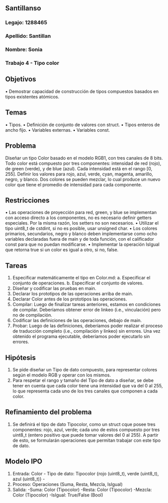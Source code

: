 ## Santillanso
### Legajo: 1288465
### Apellido: Santillan
### Nombre: Sonia
### Trabajo 4 - Tipo color
## Objetivos
• Demostrar capacidad de construcción de tipos compuestos basados en tipos
existentes atómicos.
## Temas
• Tipos.
• Definición de conjunto de valores con struct.
• Tipos enteros de ancho fijo.
• Variables externas.
• Variables const.
## Problema
Diseñar un tipo Color basado en el modelo RGB1, con tres canales de 8 bits.
Todo color está compuesto por tres componentes: intensidad de red (rojo), de
green (verde), y de blue (azul). Cada intensidad está en el rango [0, 255]. Definir
los valores para rojo, azul, verde, cyan, magenta, amarillo, negro, y blanco. Dos
colores se pueden mezclar, lo cual produce un nuevo color que tiene el promedio
de intensidad para cada componente.
## Restricciones
• Las operaciones de proyección para red, green, y blue se implementan con
acceso directo a los componentes, no es necesario definir getters especiales.
Por la misma razón, los setters no son necesarios.
• Utilizar el tipo uint8_t de cstdint, si no es posible, usar unsigned char.
• Los colores primarios, secundarios, negro y blanco deben implementarse
como ocho variables declaradas fuera de main y de toda función, con el
calificador const para que no puedan modificarse.
• Implementar la operación IsIgual que retorna true si un color es igual a otro,
si no, false.
## Tareas
1. Especificar matemáticamente el tipo en Color.md:
a. Especificar el conjunto de operaciones.
b. Especificar el conjunto de valores.
2. Diseñar y codificar las pruebas en main.
3. Declarar los prototipos de las operaciones arriba de main.
4. Declarar Color antes de los prototipos las operaciones.
5. Compilar: Luego de finalizar tareas anteriores, estamos en condiciones de
compilar. Deberíamos obtener error de linkeo (i.e., vinculación) pero no de
compilación.
6. Codificar las definiciones de las operaciones, debajo de main.
7. Probar: Luego de las definiciones, deberíamos poder realizar el proceso de
traducción completo (i.e., compilación y linkeo) sin errores. Una vez obtenido
el programa ejecutable, deberíamos poder ejecutarlo sin errores.
## Hipótesis
1. Se pide diseñar un Tipo de dato compuesto, para representar colores según el modelo RGB y operar con los mismos.
2. Para respetar el rango y tamaño del Tipo de dato a diseñar, se debe tener en cuenta que cada color tiene una intensidad que va del 0 al 255, lo que representa cada uno de los tres canales que componen a cada color.
## Refinamiento del problema
1. Se definirá el tipo de dato Tipocolor, como un struct cque posee tres componentes: rojo, azul, verde; cada uno de estos compuesto por tres uint8_t (entero positivo que puede tomar valores del 0 al 255). A partir de esto, se formularán operaciones que permitan trabajar con este tipo de dato. 
## Modelo IPO
1. Entrada: Color - Tipo de dato: Tipocolor {rojo (uint8_t), verde (uint8_t), azul (uint8_t)} -
2. Proceso: Operaciones (Suma, Resta, Mezcla, IsIgual)
3. Salida: 
-Suma: Color (Tipocolor)
-Resta: Color (Tipocolor)
-Mezcla: Color (Tipocolor)
-IsIgual: True/False (Bool)

